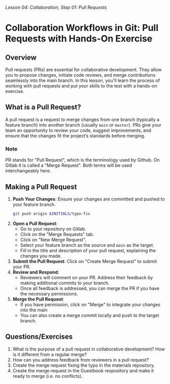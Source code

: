 *Lesson 04: Collaboration, Step 01: Pull Requests*
# Collaboration Workflows in Git: Pull Requests with Hands-On Exercise

## Overview

Pull requests (PRs) are essential for collaborative development. They allow you to propose changes, initiate code reviews, and merge contributions seamlessly into the main branch. In this lesson, you'll learn the process of working with pull requests and put your skills to the test with a hands-on exercise.

## What is a Pull Request?

A pull request is a request to merge changes from one branch (typically a feature branch) into another branch (usually `main` or `master`). PRs give your team an opportunity to review your code, suggest improvements, and ensure that the changes fit the project’s standards before merging.

### Note

PR stands for "Pull Request", which is the terminology used by Github. On Gitlab it is called a "Merge Request". Both terms will be used interchangeably here.

## Making a Pull Request

1. **Push Your Changes**: Ensure your changes are committed and pushed to your feature branch.
   ```bash
   git push origin $INITIALS/typo-fix
   ```
2. **Open a Pull Request**:
   - Go to your repository on Gitlab.
   - Click on the "Merge Requests" tab.
   - Click on "New Merge Request".
   - Select your feature branch as the source and `main` as the target.
   - Fill in the title and description of your pull request, explaining the changes you made.
3. **Submit the Pull Request**: Click on "Create Merge Request" to submit your PR.
4. **Review and Respond**:
   - Reviewers will comment on your PR. Address their feedback by making additional commits to your branch.
   - Once all feedback is addressed, you can merge the PR if you have the necessary permissions.
5. **Merge the Pull Request**:
    - If you have permission, click on "Merge" to integrate your changes into the main
    - You can also create a merge commit locally and push to the target branch.

## Questions/Exercises

1. What is the purpose of a pull request in collaborative development? How is it different from a regular merge?
2. How can you address feedback from reviewers in a pull request?
3. Create the merge request fixing the typo in the materials repository.
4. Create the merge request in the Guestbook respository and make it ready to merge (i.e. no conflicts).
